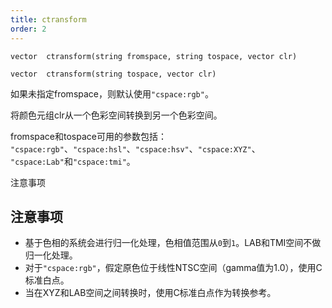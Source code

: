 ```yaml
---
title: ctransform
order: 2
---
```

`vector  ctransform(string fromspace, string tospace, vector clr)`

`vector  ctransform(string tospace, vector clr)`

如果未指定fromspace，则默认使用`"cspace:rgb"`。

将颜色元组clr从一个色彩空间转换到另一个色彩空间。

fromspace和tospace可用的参数包括：
`"cspace:rgb"`、`"cspace:hsl"`、`"cspace:hsv"`、`"cspace:XYZ"`、
`"cspace:Lab"`和`"cspace:tmi"`。

注意事项

## 注意事项

- 基于色相的系统会进行归一化处理，色相值范围从`0`到`1`。LAB和TMI空间不做归一化处理。
- 对于`"cspace:rgb"`，假定原色位于线性NTSC空间（gamma值为1.0），使用C标准白点。
- 当在XYZ和LAB空间之间转换时，使用C标准白点作为转换参考。